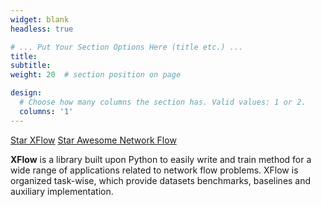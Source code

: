 ```yaml
---
widget: blank
headless: true

# ... Put Your Section Options Here (title etc.) ...
title: 
subtitle:
weight: 20  # section position on page

design:
  # Choose how many columns the section has. Valid values: 1 or 2.
  columns: '1'
---
```


<script async defer src="https://buttons.github.io/buttons.js"></script>


<a class="github-button" href="https://github.com/aquastar/xflow" data-icon="octicon-star" data-size="large" data-show-count="true" aria-label="Star XFlow">Star XFlow</a>
<a class="github-button" href="https://github.com/aquastar/awesome-network-flow" data-icon="octicon-star" data-size="large" data-show-count="true" aria-label="Star Awesome Network Flow">Star Awesome Network Flow</a>

**XFlow** is a library built upon Python to easily write and train method for a wide range of applications related to network flow problems. XFlow is organized task-wise, which provide datasets benchmarks, baselines and auxiliary implementation.


